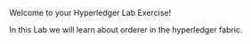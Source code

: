 Welcome to your Hyperledger Lab Exercise!

In this Lab we will learn about orderer in the hyperledger fabric.